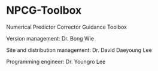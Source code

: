 # NPCG-Toolbox
Numerical Predictor Corrector Guidance Toolbox

Version management: Dr. Bong Wie

Site and distribution management: Dr. David Daeyoung Lee

Programming engineer: Dr. Youngro Lee
